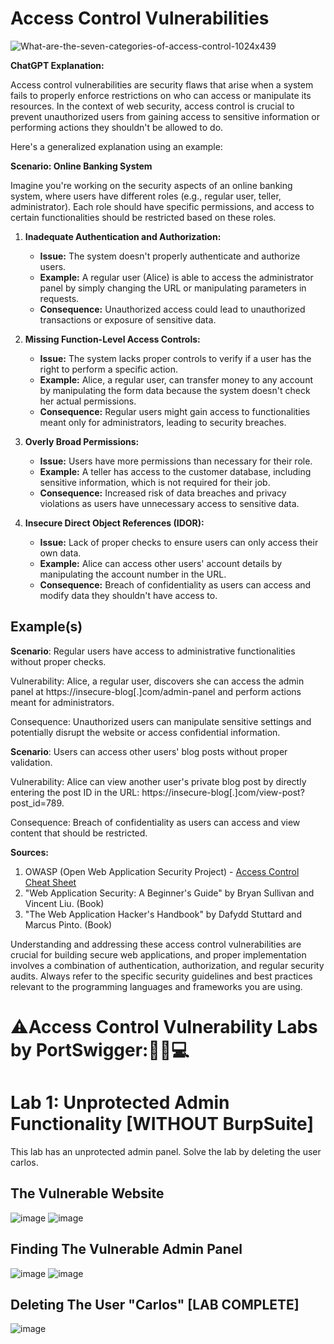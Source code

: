 <h1>Access Control Vulnerabilities</h1>

![What-are-the-seven-categories-of-access-control-1024x439](https://github.com/dante-falls/Web-Security/assets/29386604/1860defd-cd3b-4440-b501-fa69ea7b214a)


**ChatGPT Explanation:**

Access control vulnerabilities are security flaws that arise when a system fails to properly enforce restrictions on who can access or manipulate its resources. In the context of web security, access control is crucial to prevent unauthorized users from gaining access to sensitive information or performing actions they shouldn't be allowed to do.

Here's a generalized explanation using an example:

**Scenario: Online Banking System**

Imagine you're working on the security aspects of an online banking system, where users have different roles (e.g., regular user, teller, administrator). Each role should have specific permissions, and access to certain functionalities should be restricted based on these roles.

1. **Inadequate Authentication and Authorization:**
   - **Issue:** The system doesn't properly authenticate and authorize users.
   - **Example:** A regular user (Alice) is able to access the administrator panel by simply changing the URL or manipulating parameters in requests.
   - **Consequence:** Unauthorized access could lead to unauthorized transactions or exposure of sensitive data.

2. **Missing Function-Level Access Controls:**
   - **Issue:** The system lacks proper controls to verify if a user has the right to perform a specific action.
   - **Example:** Alice, a regular user, can transfer money to any account by manipulating the form data because the system doesn't check her actual permissions.
   - **Consequence:** Regular users might gain access to functionalities meant only for administrators, leading to security breaches.

3. **Overly Broad Permissions:**
   - **Issue:** Users have more permissions than necessary for their role.
   - **Example:** A teller has access to the customer database, including sensitive information, which is not required for their job.
   - **Consequence:** Increased risk of data breaches and privacy violations as users have unnecessary access to sensitive data.

4. **Insecure Direct Object References (IDOR):**
   - **Issue:** Lack of proper checks to ensure users can only access their own data.
   - **Example:** Alice can access other users' account details by manipulating the account number in the URL.
   - **Consequence:** Breach of confidentiality as users can access and modify data they shouldn't have access to.

<h2>Example(s)</h2>

**Scenario**: Regular users have access to administrative functionalities without proper checks.

Vulnerability: Alice, a regular user, discovers she can access the admin panel at https://insecure-blog[.]com/admin-panel and perform actions meant for administrators.

Consequence: Unauthorized users can manipulate sensitive settings and potentially disrupt the website or access confidential information.

**Scenario**: Users can access other users' blog posts without proper validation.

Vulnerability: Alice can view another user's private blog post by directly entering the post ID in the URL: https://insecure-blog[.]com/view-post?post_id=789.

Consequence: Breach of confidentiality as users can access and view content that should be restricted.

**Sources:**
1. OWASP (Open Web Application Security Project) - [Access Control Cheat Sheet](https://cheatsheetseries.owasp.org/cheatsheets/Access_Control_Cheat_Sheet.html)
2. "Web Application Security: A Beginner's Guide" by Bryan Sullivan and Vincent Liu. (Book)
3. "The Web Application Hacker's Handbook" by Dafydd Stuttard and Marcus Pinto. (Book)

Understanding and addressing these access control vulnerabilities are crucial for building secure web applications, and proper implementation involves a combination of authentication, authorization, and regular security audits. Always refer to the specific security guidelines and best practices relevant to the programming languages and frameworks you are using.

<h1>⚠️Access Control Vulnerability Labs by PortSwigger:👨‍🔬💻</h1>

<h1>Lab 1: Unprotected Admin Functionality [WITHOUT BurpSuite]</h1>

This lab has an unprotected admin panel. Solve the lab by deleting the user carlos.

<h2>The Vulnerable Website</h2>

![image](https://github.com/dante-falls/Web-Security/assets/29386604/a8d99707-de6f-48dd-9762-84e70778c6ed)
![image](https://github.com/dante-falls/Web-Security/assets/29386604/5cb2739f-6e7e-45a0-9ec4-b7356d9d95ff)

<h2>Finding The Vulnerable Admin Panel</h2>

![image](https://github.com/dante-falls/Web-Security/assets/29386604/5e13f61a-96ba-4494-8d60-a8cf1860de8b)
![image](https://github.com/dante-falls/Web-Security/assets/29386604/21c1ef17-303d-431f-9ae2-483527608c80)

<h2>Deleting The User "Carlos" [LAB COMPLETE]</h2>

![image](https://github.com/dante-falls/Web-Security/assets/29386604/38788d3c-bcb4-4c4e-bbb0-ca7d788c0d30)

